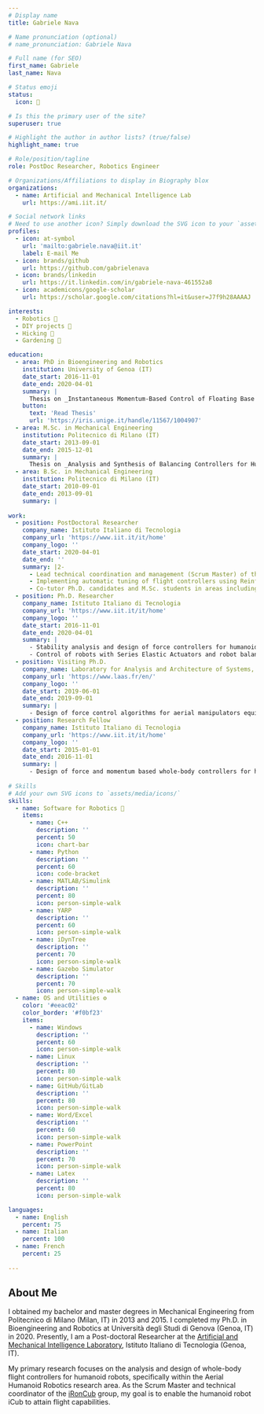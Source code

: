 ```yaml
---
# Display name
title: Gabriele Nava

# Name pronunciation (optional)
# name_pronunciation: Gabriele Nava

# Full name (for SEO)
first_name: Gabriele
last_name: Nava

# Status emoji
status:
  icon: 🚀

# Is this the primary user of the site?
superuser: true

# Highlight the author in author lists? (true/false)
highlight_name: true

# Role/position/tagline
role: PostDoc Researcher, Robotics Engineer

# Organizations/Affiliations to display in Biography blox
organizations:
  - name: Artificial and Mechanical Intelligence Lab
    url: https://ami.iit.it/

# Social network links
# Need to use another icon? Simply download the SVG icon to your `assets/media/icons/` folder.
profiles:
  - icon: at-symbol
    url: 'mailto:gabriele.nava@iit.it'
    label: E-mail Me
  - icon: brands/github
    url: https://github.com/gabrielenava
  - icon: brands/linkedin
    url: https://it.linkedin.com/in/gabriele-nava-461552a8
  - icon: academicons/google-scholar
    url: https://scholar.google.com/citations?hl=it&user=J7f9h28AAAAJ

interests:
  - Robotics 🤖
  - DIY projects 🔨
  - Hicking 🚵
  - Gardening 🌱

education:
  - area: PhD in Bioengineering and Robotics
    institution: University of Genoa (IT)
    date_start: 2016-11-01
    date_end: 2020-04-01
    summary: |
      Thesis on _Instantaneous Momentum-Based Control of Floating Base Systems_.
    button:
      text: 'Read Thesis'
      url: 'https://iris.unige.it/handle/11567/1004907'
  - area: M.Sc. in Mechanical Engineering
    institution: Politecnico di Milano (IT)
    date_start: 2013-09-01
    date_end: 2015-12-01
    summary: |
      Thesis on _Analysis and Synthesis of Balancing Controllers for Humanoid Robots_.
  - area: B.Sc. in Mechanical Engineering
    institution: Politecnico di Milano (IT)
    date_start: 2010-09-01
    date_end: 2013-09-01
    summary: |
      
work:
  - position: PostDoctoral Researcher
    company_name: Istituto Italiano di Tecnologia
    company_url: 'https://www.iit.it/it/home'
    company_logo: ''
    date_start: 2020-04-01
    date_end: ''
    summary: |2-
      - Lead technical coordination and management (Scrum Master) of the iRonCub team, a multidisciplinary group developing a jet-powered humanoid robot for disaster response.
      - Implementing automatic tuning of flight controllers using Reinforcement Learning; designing whole-body flight controllers for humanoid robots.
      - Co-tutor Ph.D. candidates and M.Sc. students in areas including robot force/torque control, aerodynamics, trajectory planning, jet engines and sensor modeling, hardware design and co-design strategies.
  - position: Ph.D. Researcher
    company_name: Istituto Italiano di Tecnologia
    company_url: 'https://www.iit.it/it/home'
    company_logo: ''
    date_start: 2016-11-01
    date_end: 2020-04-01
    summary: |
      - Stability analysis and design of force controllers for humanoid robots balancing using Quadratic Programming. 
      - Control of robots with Series Elastic Actuators and robot balancing in highly dynamic environments.
  - position: Visiting Ph.D.
    company_name: Laboratory for Analysis and Architecture of Systems, Toulouse (FR)
    company_url: 'https://www.laas.fr/en/'
    company_logo: ''
    date_start: 2019-06-01
    date_end: 2019-09-01
    summary: |
      - Design of force control algorithms for aerial manipulators equipped with on board Force/Torque sensors.
  - position: Research Fellow
    company_name: Istituto Italiano di Tecnologia
    company_url: 'https://www.iit.it/it/home'
    company_logo: ''
    date_start: 2015-01-01
    date_end: 2016-11-01
    summary: |
      - Design of force and momentum based whole-body controllers for humanoid robots, in the context of the European Projects KOROIBOT and [CoDyCo](https://codyco.eu/).
          
# Skills
# Add your own SVG icons to `assets/media/icons/`
skills:
  - name: Software for Robotics 🤖
    items:
      - name: C++
        description: ''
        percent: 50
        icon: chart-bar
      - name: Python
        description: ''
        percent: 60
        icon: code-bracket
      - name: MATLAB/Simulink
        description: ''
        percent: 80
        icon: person-simple-walk
      - name: YARP
        description: ''
        percent: 60
        icon: person-simple-walk
      - name: iDynTree
        description: ''
        percent: 70
        icon: person-simple-walk
      - name: Gazebo Simulator
        description: ''
        percent: 70
        icon: person-simple-walk
  - name: OS and Utilities ⚙️
    color: '#eeac02'
    color_border: '#f0bf23'
    items:
      - name: Windows
        description: ''
        percent: 60
        icon: person-simple-walk
      - name: Linux
        description: ''
        percent: 80
        icon: person-simple-walk
      - name: GitHub/GitLab
        description: ''
        percent: 80
        icon: person-simple-walk
      - name: Word/Excel
        description: ''
        percent: 60
        icon: person-simple-walk
      - name: PowerPoint
        description: ''
        percent: 70
        icon: person-simple-walk
      - name: Latex
        description: ''
        percent: 80
        icon: person-simple-walk

languages:
  - name: English
    percent: 75
  - name: Italian
    percent: 100
  - name: French
    percent: 25
    
---
```


## About Me

I obtained my bachelor and master degrees in Mechanical Engineering from Politecnico di Milano (Milan, IT) in 2013 and 2015. I completed my Ph.D. in Bioengineering and Robotics at Università degli Studi di Genova (Genoa, IT) in 2020. Presently, I am a Post-doctoral Researcher at the [Artificial and Mechanical Intelligence Laboratory](https://ami.iit.it/it/), Istituto Italiano di Tecnologia (Genoa, IT).

My primary research focuses on the analysis and design of whole-body flight controllers for humanoid robots, specifically within the Aerial Humanoid Robotics research area. As the Scrum Master and technical coordinator of the [iRonCub](https://ami.iit.it/it/aerial-humanoid-robotics) group, my goal is to enable the humanoid robot iCub to attain flight capabilities.

